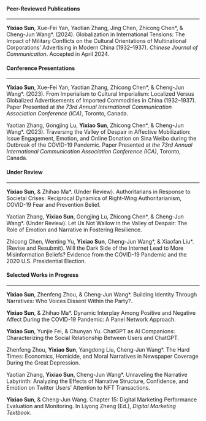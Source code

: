 #### **Peer-Reviewed Publications**

---

**Yixiao Sun**, Xue-Fei Yan, Yaotian Zhang, Jing Chen, Zhicong Chen\*, & Cheng-Jun Wang\*. (2024). Globalization in International Tensions: The Impact of Military Conflicts on the Cultural Orientations of Multinational Corporations’ Advertising in Modern China (1932–1937). _Chinese Journal of Communication_. Accepted in April 2024.

#### **Conference Presentations**

---

**Yixiao Sun**, Xue-Fei Yan, Yaotian Zhang, Zhicong Chen\*, & Cheng-Jun Wang\*. (2023). From Imperialism to Cultural Imperialism: Localized Versus Globalized Advertisements of Imported Commodities in China (1932–1937). Paper Presented at _the 73rd Annual International Communication Association Conference (ICA)_, Toronto, Canada.

Yaotian Zhang, Gongjing Lu, **Yixiao Sun**, Zhicong Chen\*, & Cheng-Jun Wang\*. (2023). Traversing the Valley of Despair in Affective Mobilization: Issue Engagement, Emotion, and Online Donation on Sina Weibo during the Outbreak of the COVID-19 Pandemic. Paper Presented at _the 73rd Annual International Communication Association Conference (ICA)_, Toronto, Canada.


#### **Under Review**

---

**Yixiao Sun**, & Zhihao Ma\*. (Under Review). Authoritarians in Response to Societal Crises: Reciprocal Dynamics of Right-Wing Authoritarianism, COVID-19 Fear and Prevention Belief.

Yaotian Zhang, **Yixiao Sun**, Gongjing Lu, Zhicong Chen\*, & Cheng-Jun Wang\*. (Under Review). Let Us Not Wallow in the Valley of Despair: The Role of Emotion and Narrative in Fostering Resilience.

Zhicong Chen, Wenting Yu, **Yixiao Sun**, Cheng-Jun Wang\*, & Xiaofan Liu\*. (Revise and Resubmit). Will the Dark Side of the Internet Lead to More Misinformation Beliefs? Evidence from the COVID-19 Pandemic and the 2020 U.S. Presidential Election.


#### **Selected Works in Progress**

 ---

**Yixiao Sun**, Zhenfeng Zhou, & Cheng-Jun Wang\*. Building Identity Through Narratives: Who Voices Dissent Within the Party?.

**Yixiao Sun**, & Zhihao Ma\*. Dynamic Interplay Among Positive and Negative Affect During the COVID-19 Pandemic: A Panel Network Approach.

**Yixiao Sun**, Yunjie Fei, & Chunyan Yu. ChatGPT as AI Companions: Characterizing the Social Relationship Between Users and ChatGPT.

Zhenfeng Zhou, **Yixiao Sun**, Yangdong Liu, Cheng-Jun Wang\*. The Hard Times: Economics, Homicide, and Moral Narratives in Newspaper Coverage During the Great Depression.

Yaotian Zhang, **Yixiao Sun**, Cheng-Jun Wang\*. Unraveling the Narrative Labyrinth: Analyzing the Effects of Narrative Structure, Confidence, and Emotion on Twitter Users’ Attention to NFT Transactions.

**Yixiao Sun**, & Cheng-Jun Wang. Chapter 15: Digital Marketing Performance Evaluation and Monitoring. In Liyong Zheng (Ed.), _Digital Marketing Textbook_.
